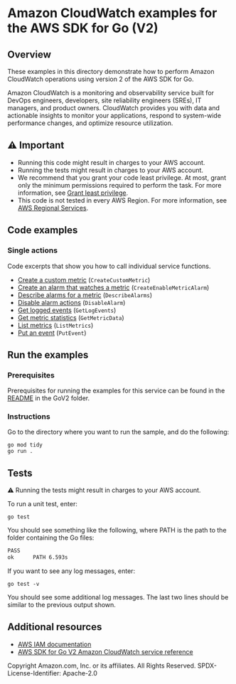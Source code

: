 # Amazon CloudWatch examples for the AWS SDK for Go (V2)

## Overview

These examples in this directory demonstrate how to perform Amazon CloudWatch
operations using version 2 of the AWS SDK for Go.

Amazon CloudWatch is a monitoring and observability service built for DevOps
engineers, developers, site reliability engineers (SREs), IT managers, and
product owners. CloudWatch provides you with data and actionable insights to
monitor your applications, respond to system-wide performance changes, and
optimize resource utilization.

## ⚠️ Important

- Running this code might result in charges to your AWS account.
- Running the tests might result in charges to your AWS account.
- We recommend that you grant your code least privilege. At most, grant only
  the minimum permissions required to perform the task. For more information,
  see [Grant least privilege](https://docs.aws.amazon.com/IAM/latest/UserGuide/best-practices.html#grant-least-privilege).
- This code is not tested in every AWS Region. For more information, see [AWS Regional Services](https://aws.amazon.com/about-aws/global-infrastructure/regional-product-services/).

## Code examples

### Single actions

Code excerpts that show you how to call individual service functions.

- [Create a custom metric](CreateCustomMetric/) (`CreateCustomMetric`)
- [Create an alarm that watches a metric](CreateEnableMetricAlarm/) (`CreateEnableMetricAlarm`)
- [Describe alarms for a metric](DescribeAlarms/) (`DescribeAlarms`)
- [Disable alarm actions](DisableAlarm/) (`DisableAlarm`)
- [Get logged events](GetLogEvents/) (`GetLogEvents`)
- [Get metric statistics](GetMetricData/) (`GetMetricData`)
- [List metrics](ListMetrics/) (`ListMetrics`)
- [Put an event](PutEvent/) (`PutEvent`)

## Run the examples

### Prerequisites

Prerequisites for running the examples for this service can be found in the
[README](../README.md#Prerequisites) in the GoV2 folder.

### Instructions

Go to the directory where you want to run the sample, and do the following:

```
go mod tidy
go run .
```

## Tests

⚠️ Running the tests might result in charges to your AWS account.

To run a unit test, enter:

`go test`

You should see something like the following,
where PATH is the path to the folder containing the Go files:

```sh
PASS
ok      PATH 6.593s
```

If you want to see any log messages, enter:

`go test -v`

You should see some additional log messages.
The last two lines should be similar to the previous output shown.

## Additional resources

- [AWS IAM documentation](https://docs.aws.amazon.com/cloudwatch)
- [AWS SDK for Go V2 Amazon CloudWatch service reference](https://pkg.go.dev/github.com/aws/aws-sdk-go-v2/service/cloudwatch)

Copyright Amazon.com, Inc. or its affiliates. All Rights Reserved. SPDX-License-Identifier: Apache-2.0
